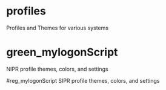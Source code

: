 # profiles
Profiles and Themes for various systems

# green_mylogonScript
NIPR profile themes, colors, and settings

#reg_mylogonScript
SIPR profile themes, colors, and settings
